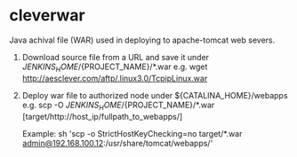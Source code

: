 # cleverwar
Java achival file (WAR) used in deploying to apache-tomcat web severs.

1.  Download source file from a URL and save it under ${JENKINS_HOME}/${PROJECT_NAME}/*.war
    e.g. wget http://aesclever.com/aftp/.linux3.0/TcpipLinux.war

2.  Deploy war file to authorized node under ${CATALINA_HOME}/webapps
    e.g. scp -O ${JENKINS_HOME}/${PROJECT_NAME}/*.war [target/http://host_ip/fullpath_to_webapps/]
    
    Example:
        sh 'scp -o StrictHostKeyChecking=no target/*.war admin@192.168.100.12:/usr/share/tomcat/webapps/'

